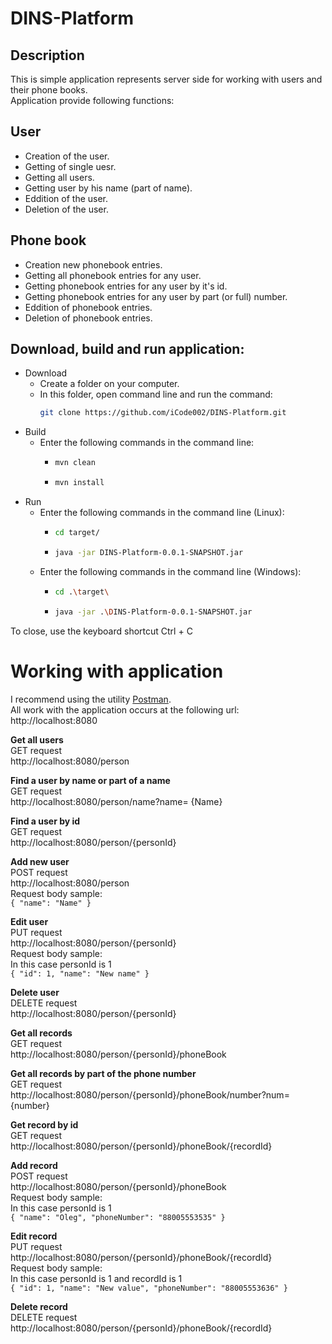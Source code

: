 # DINS-Platform
## Description
This is simple application represents server side for working with users and their phone books.</br>
Application provide following functions:
## User
* Creation of the user.
* Getting of single uesr.
* Getting all users.
* Getting user by his name (part of name).
* Eddition of the user.
* Deletion of the user.
## Phone book
* Creation new phonebook entries.
* Getting all phonebook entries for any user.
* Getting phonebook entries for any user by it's id.
* Getting phonebook entries for any user by part (or full) number.
* Eddition of phonebook entries.
* Deletion of phonebook entries.
## Download, build and run application:
* Download
  * Create a folder on your computer.
  * In this folder, open command line and run the command:
    ```bash 
    git clone https://github.com/iCode002/DINS-Platform.git
    ```
* Build
  * Enter the following commands in the command line:
    * ```bash 
      mvn clean
      ```
    * ```bash 
      mvn install
      ```
* Run
  * Enter the following commands in the command line (Linux):
      * ```bash 
        cd target/
        ```
      * ```bash 
        java -jar DINS-Platform-0.0.1-SNAPSHOT.jar
        ```
  * Enter the following commands in the command line (Windows):
      * ```bash 
        cd .\target\
        ```
      * ```bash 
        java -jar .\DINS-Platform-0.0.1-SNAPSHOT.jar
        ```
To close, use the keyboard shortcut Ctrl + C
# Working with application
I recommend using the utility [Postman](https://www.getpostman.com/). </br>
All work with the application occurs at the following url: http://localhost:8080 </br>

**Get all users** </br>
GET request </br>
http://localhost:8080/person </br>

**Find a user by name or part of a name** </br>
GET request </br>
http://localhost:8080/person/name?name= {Name}</br>

**Find a user by id** </br>
GET request </br>
http://localhost:8080/person/{personId} </br>

**Add new user** </br>
POST request </br>
http://localhost:8080/person </br>
Request body sample:</br>
``
{
  "name": "Name"
}
``

**Edit user** </br>
PUT request </br>
http://localhost:8080/person/{personId} </br>
Request body sample: </br>
In this case personId is 1 </br>
``
{
   "id": 1,
   "name": "New name"
 }
``

**Delete user** </br>
DELETE request </br>
http://localhost:8080/person/{personId} </br>

**Get all records** </br>
GET request </br>
http://localhost:8080/person/{personId}/phoneBook </br>

**Get all records by part of the phone number** </br>
GET request </br>
http://localhost:8080/person/{personId}/phoneBook/number?num= {number} </br>

**Get record by id** </br>
GET request </br>
http://localhost:8080/person/{personId}/phoneBook/{recordId} </br>

**Add record** </br>
POST request </br>
http://localhost:8080/person/{personId}/phoneBook </br>
Request body sample:</br>
In this case personId is 1 </br>
``
{
	"name": "Oleg",
	"phoneNumber": "88005553535"
}
``

**Edit record** </br>
PUT request </br>
http://localhost:8080/person/{personId}/phoneBook/{recordId} </br>
Request body sample:</br>
In this case personId is 1 and recordId is 1</br>
``
{
 "id": 1,
	"name": "New value",
	"phoneNumber": "88005553636"
}
``

**Delete record** </br>
DELETE request </br>
http://localhost:8080/person/{personId}/phoneBook/{recordId} </br>
